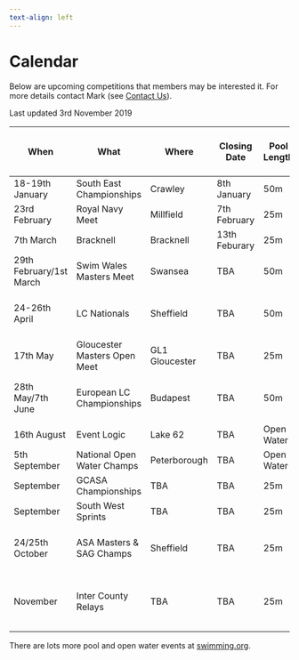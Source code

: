 ```yaml
---
text-align: left
---
```

# Calendar
Below are upcoming competitions that members may be interested it. For more details contact Mark (see [Contact Us](/contact-us)).

Last updated 3rd November 2019

|When|What|Where|Closing Date|Pool Length|Online entry via ASA website|
|---|---|---|---|---|---|
|18-19th January|South East Championships|Crawley|8th January|50m|Not yet|
|23rd February|Royal Navy Meet|Millfield|7th February|25m|Yes| 
|7th March|Bracknell|Bracknell|13th Feburary|25m|Yes|
|29th February/1st March|Swim Wales Masters Meet|Swansea|TBA|50m|Not yet|
|24-26th April|LC Nationals|Sheffield|TBA|50m|Not yet (entry times required)|
|17th May|Gloucester Masters Open Meet|GL1 Gloucester|TBA|25m|Not yet|
|28th May/7th June|European LC Championships|Budapest|TBA|50m|Not yet (entry times required)|
|16th August|Event Logic|Lake 62|TBA|Open Water|Yes|
|5th September|National Open Water Champs|Peterborough|TBA|Open Water|Not yet|
|September|GCASA Championships|TBA|TBA|25m|Not yet|
|September|South West Sprints|TBA|TBA|25m|Yes|
|24/25th October|ASA Masters & SAG Champs|Sheffield|TBA|25m|Not yet (entry times required)|
|November|Inter County Relays|TBA|TBA|25m|By invitation by county coach|

There are lots more pool and open water events at [swimming.org](http://www.swimming.org/calendar/all/?discipline=masters-swimming).

